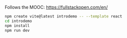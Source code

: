 Follows the MOOC: https://fullstackopen.com/en/

```bash
npm create vite@latest introdemo -- --template react
cd introdemo
npm install
npm run dev
```
